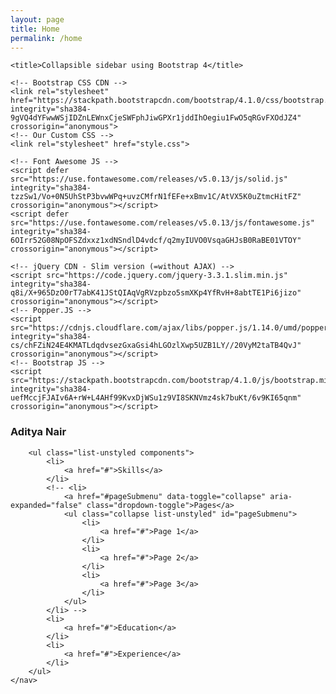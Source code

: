 ```yaml
---
layout: page
title: Home
permalink: /home
---
```

<html>

<head>
    <meta charset="utf-8">
    <meta name="viewport" content="width=device-width, initial-scale=1.0">
    <meta http-equiv="X-UA-Compatible" content="IE=edge">

    <title>Collapsible sidebar using Bootstrap 4</title>

    <!-- Bootstrap CSS CDN -->
    <link rel="stylesheet" href="https://stackpath.bootstrapcdn.com/bootstrap/4.1.0/css/bootstrap.min.css" integrity="sha384-9gVQ4dYFwwWSjIDZnLEWnxCjeSWFphJiwGPXr1jddIhOegiu1FwO5qRGvFXOdJZ4" crossorigin="anonymous">
    <!-- Our Custom CSS -->
    <link rel="stylesheet" href="style.css">

    <!-- Font Awesome JS -->
    <script defer src="https://use.fontawesome.com/releases/v5.0.13/js/solid.js" integrity="sha384-tzzSw1/Vo+0N5UhStP3bvwWPq+uvzCMfrN1fEFe+xBmv1C/AtVX5K0uZtmcHitFZ" crossorigin="anonymous"></script>
    <script defer src="https://use.fontawesome.com/releases/v5.0.13/js/fontawesome.js" integrity="sha384-6OIrr52G08NpOFSZdxxz1xdNSndlD4vdcf/q2myIUVO0VsqaGHJsB0RaBE01VTOY" crossorigin="anonymous"></script>
</head>

<body>


    <!-- jQuery CDN - Slim version (=without AJAX) -->
    <script src="https://code.jquery.com/jquery-3.3.1.slim.min.js" integrity="sha384-q8i/X+965DzO0rT7abK41JStQIAqVgRVzpbzo5smXKp4YfRvH+8abtTE1Pi6jizo" crossorigin="anonymous"></script>
    <!-- Popper.JS -->
    <script src="https://cdnjs.cloudflare.com/ajax/libs/popper.js/1.14.0/umd/popper.min.js" integrity="sha384-cs/chFZiN24E4KMATLdqdvsezGxaGsi4hLGOzlXwp5UZB1LY//20VyM2taTB4QvJ" crossorigin="anonymous"></script>
    <!-- Bootstrap JS -->
    <script src="https://stackpath.bootstrapcdn.com/bootstrap/4.1.0/js/bootstrap.min.js" integrity="sha384-uefMccjFJAIv6A+rW+L4AHf99KvxDjWSu1z9VI8SKNVmz4sk7buKt/6v9KI65qnm" crossorigin="anonymous"></script>

</body>

<div class="wrapper">
    <!-- Sidebar -->
    <nav id="sidebar">
        <div class="sidebar-header">
            <h3>Aditya Nair </h3>
        </div>

        <ul class="list-unstyled components">
            <li>
                <a href="#">Skills</a>
            </li>
            <!-- <li>
                <a href="#pageSubmenu" data-toggle="collapse" aria-expanded="false" class="dropdown-toggle">Pages</a>
                <ul class="collapse list-unstyled" id="pageSubmenu">
                    <li>
                        <a href="#">Page 1</a>
                    </li>
                    <li>
                        <a href="#">Page 2</a>
                    </li>
                    <li>
                        <a href="#">Page 3</a>
                    </li>
                </ul>
            </li> -->
            <li>
                <a href="#">Education</a>
            </li>
            <li>
                <a href="#">Experience</a>
            </li>
        </ul>
    </nav>

</div>    

</html>
